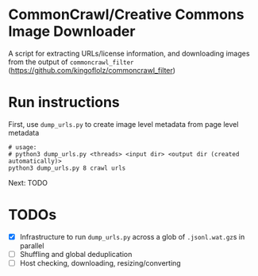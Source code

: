 # CommonCrawl/Creative Commons Image Downloader

A script for extracting URLs/license information, and downloading images from the output of
`commoncrawl_filter` (https://github.com/kingoflolz/commoncrawl_filter)

# Run instructions

First, use `dump_urls.py` to create image level metadata from page level metadata
```shell
# usage:
# python3 dump_urls.py <threads> <input dir> <output dir (created automatically)>
python3 dump_urls.py 8 crawl urls
```

Next: TODO

# TODOs
- [x] Infrastructure to run `dump_urls.py` across a glob of `.jsonl.wat.gz`s in parallel
- [ ] Shuffling and global deduplication
- [ ] Host checking, downloading, resizing/converting